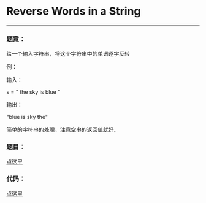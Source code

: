 #	Reverse Words in a String
---

###	题意：
给一个输入字符串，将这个字符串中的单词逐字反转

例：

输入： 

s = " the sky is blue "

输出：

"blue is sky the"

	
简单的字符串的处理，注意空串的返回值就好..

###	题目：
<a href="https://leetcode.com/problems/reverse-words-in-a-string/" target="_blank">点这里</a>

### 代码：
<a href="./Reverse_Words_in_a_String.cpp">点这里</a>
